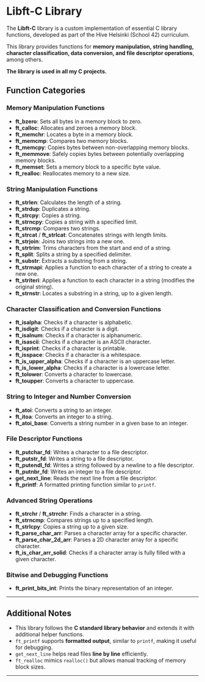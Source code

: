 # **Libft-C Library**

The **Libft-C** library is a custom implementation of essential C library functions, developed as part of the Hive Helsinki (School 42) curriculum.

This library provides functions for **memory manipulation, string handling, character classification, data conversion, and file descriptor operations**, among others.

__The library is used in all my C projects.__


## **Function Categories**

### **Memory Manipulation Functions**
- **ft_bzero**: Sets all bytes in a memory block to zero.
- **ft_calloc**: Allocates and zeroes a memory block.
- **ft_memchr**: Locates a byte in a memory block.
- **ft_memcmp**: Compares two memory blocks.
- **ft_memcpy**: Copies bytes between non-overlapping memory blocks.
- **ft_memmove**: Safely copies bytes between potentially overlapping memory blocks.
- **ft_memset**: Sets a memory block to a specific byte value.
- **ft_realloc**: Reallocates memory to a new size.

### **String Manipulation Functions**
- **ft_strlen**: Calculates the length of a string.
- **ft_strdup**: Duplicates a string.
- **ft_strcpy**: Copies a string.
- **ft_strncpy**: Copies a string with a specified limit.
- **ft_strcmp**: Compares two strings.
- **ft_strcat** / **ft_strlcat**: Concatenates strings with length limits.
- **ft_strjoin**: Joins two strings into a new one.
- **ft_strtrim**: Trims characters from the start and end of a string.
- **ft_split**: Splits a string by a specified delimiter.
- **ft_substr**: Extracts a substring from a string.
- **ft_strmapi**: Applies a function to each character of a string to create a new one.
- **ft_striteri**: Applies a function to each character in a string (modifies the original string).
- **ft_strnstr**: Locates a substring in a string, up to a given length.

### **Character Classification and Conversion Functions**
- **ft_isalpha**: Checks if a character is alphabetic.
- **ft_isdigit**: Checks if a character is a digit.
- **ft_isalnum**: Checks if a character is alphanumeric.
- **ft_isascii**: Checks if a character is an ASCII character.
- **ft_isprint**: Checks if a character is printable.
- **ft_isspace**: Checks if a character is a whitespace.
- **ft_is_upper_alpha**: Checks if a character is an uppercase letter.
- **ft_is_lower_alpha**: Checks if a character is a lowercase letter.
- **ft_tolower**: Converts a character to lowercase.
- **ft_toupper**: Converts a character to uppercase.

### **String to Integer and Number Conversion**
- **ft_atoi**: Converts a string to an integer.
- **ft_itoa**: Converts an integer to a string.
- **ft_atoi_base**: Converts a string number in a given base to an integer.

### **File Descriptor Functions**
- **ft_putchar_fd**: Writes a character to a file descriptor.
- **ft_putstr_fd**: Writes a string to a file descriptor.
- **ft_putendl_fd**: Writes a string followed by a newline to a file descriptor.
- **ft_putnbr_fd**: Writes an integer to a file descriptor.
- **get_next_line**: Reads the next line from a file descriptor.
- **ft_printf**: A formatted printing function similar to `printf`.

### **Advanced String Operations**
- **ft_strchr** / **ft_strrchr**: Finds a character in a string.
- **ft_strncmp**: Compares strings up to a specified length.
- **ft_strlcpy**: Copies a string up to a given size.
- **ft_parse_char_arr**: Parses a character array for a specific character.
- **ft_parse_char_2d_arr**: Parses a 2D character array for a specific character.
- **ft_is_char_arr_solid**: Checks if a character array is fully filled with a given character.

### **Bitwise and Debugging Functions**
- **ft_print_bits_int**: Prints the binary representation of an integer.

---

## **Additional Notes**
- This library follows the **C standard library behavior** and extends it with additional helper functions.
- `ft_printf` supports **formatted output**, similar to `printf`, making it useful for debugging.
- `get_next_line` helps read files **line by line** efficiently.
- `ft_realloc` mimics `realloc()` but allows manual tracking of memory block sizes.

---

